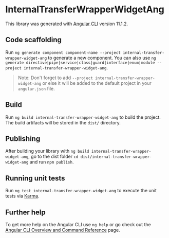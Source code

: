 # InternalTransferWrapperWidgetAng

This library was generated with [Angular CLI](https://github.com/angular/angular-cli) version 11.1.2.

## Code scaffolding

Run `ng generate component component-name --project internal-transfer-wrapper-widget-ang` to generate a new component. You can also use `ng generate directive|pipe|service|class|guard|interface|enum|module --project internal-transfer-wrapper-widget-ang`.
> Note: Don't forget to add `--project internal-transfer-wrapper-widget-ang` or else it will be added to the default project in your `angular.json` file. 

## Build

Run `ng build internal-transfer-wrapper-widget-ang` to build the project. The build artifacts will be stored in the `dist/` directory.

## Publishing

After building your library with `ng build internal-transfer-wrapper-widget-ang`, go to the dist folder `cd dist/internal-transfer-wrapper-widget-ang` and run `npm publish`.

## Running unit tests

Run `ng test internal-transfer-wrapper-widget-ang` to execute the unit tests via [Karma](https://karma-runner.github.io).

## Further help

To get more help on the Angular CLI use `ng help` or go check out the [Angular CLI Overview and Command Reference](https://angular.io/cli) page.
